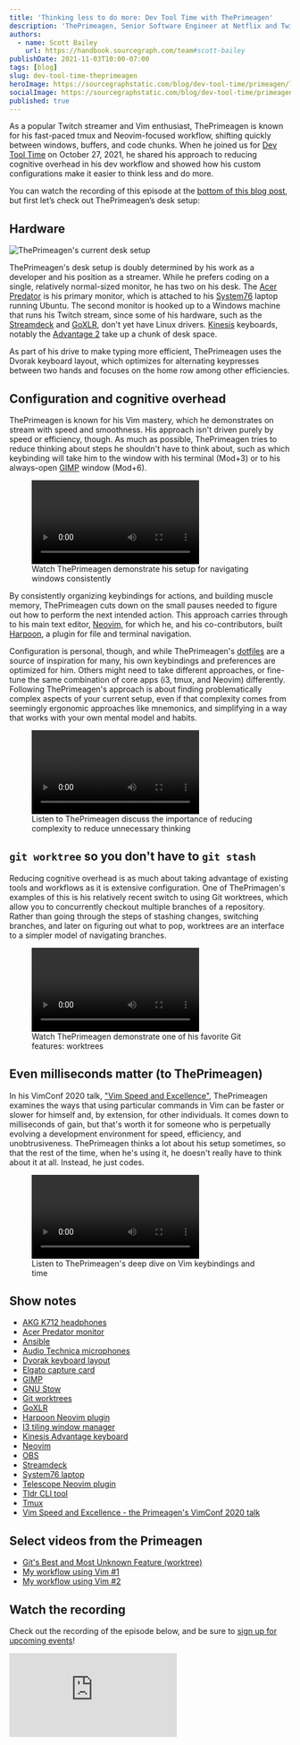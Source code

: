 ```yaml
---
title: 'Thinking less to do more: Dev Tool Time with ThePrimeagen'
description: 'ThePrimeagen, Senior Software Engineer at Netflix and Twitch Partner tech streamer, shares how he reduces cognitive overhead with tmux, i3, and Neovim to write code more effectively.'
authors:
  - name: Scott Bailey
    url: https://handbook.sourcegraph.com/team#scott-bailey
publishDate: 2021-11-03T10:00-07:00
tags: [blog]
slug: dev-tool-time-theprimeagen
heroImage: https://sourcegraphstatic.com/blog/dev-tool-time/primeagen/linkedin.jpg
socialImage: https://sourcegraphstatic.com/blog/dev-tool-time/primeagen/linkedin.jpg
published: true
---
```


As a popular Twitch streamer and Vim enthusiast, ThePrimeagen is known for his fast-paced tmux and Neovim-focused workflow, shifting quickly between windows, buffers, and code chunks. When he joined us for [Dev Tool Time](https://info.sourcegraph.com/dev-tool-time) on October 27, 2021, he shared his approach to reducing cognitive overhead in his dev workflow and showed how his custom configurations make it easier to think less and do more.

You can watch the recording of this episode at the [bottom of this blog post](#Watch-the-recording), but first let’s check out ThePrimeagen’s desk setup:

## Hardware

![ThePrimeagen's current desk setup](https://sourcegraphstatic.com/blog/dev-tool-time/primeagen/hardware.jpg)

ThePrimeagen's desk setup is doubly determined by his work as a developer and his position as a streamer. While he prefers coding on a single, relatively normal-sized monitor, he has two on his desk. The [Acer Predator](https://www.acer.com/ac/en/US/content/predator-models/monitors) is his primary monitor, which is attached to his [System76](https://system76.com/) laptop running Ubuntu. The second monitor is hooked up to a Windows machine that runs his Twitch stream, since some of his hardware, such as the [Streamdeck](https://www.elgato.com/en/stream-deck) and [GoXLR](https://www.tc-helicon.com/product.html?modelCode=P0CQK), don't yet have Linux drivers. [Kinesis](https://kinesis-ergo.com/) keyboards, notably the [Advantage 2](https://kinesis-ergo.com/shop/advantage2/) take up a chunk of desk space.

As part of his drive to make typing more efficient, ThePrimeagen uses the Dvorak keyboard layout, which optimizes for alternating keypresses between two hands and focuses on the home row among other efficiencies.

## Configuration and cognitive overhead

ThePrimeagen is known for his Vim mastery, which he demonstrates on stream with speed and smoothness. His approach isn't driven purely by speed or efficiency, though. As much as possible, ThePrimeagen tries to reduce thinking about steps he shouldn't have to think about, such as which keybinding will take him to the window with his terminal (Mod+3) or to his always-open [GIMP](https://www.gimp.org/) window (Mod+6).

<figure>
    <div className="container my-4 video-embed embed-responsive embed-responsive-16by9">
        <video controls src="https://sourcegraphstatic.com/blog/dev-tool-time/primeagen/navigating.mp4" data-cookieconsent="ignore"></video>
    </div>
    <figcaption style={{textAlign:'center', fontStyle: 'italic'}}>Watch ThePrimeagen demonstrate his setup for navigating windows consistently</figcaption>
</figure>

By consistently organizing keybindings for actions, and building muscle memory, ThePrimeagen cuts down on the small pauses needed to figure out how to perform the next intended action. This approach carries through to his main text editor, [Neovim](https://neovim.io/), for which he, and his co-contributors, built [Harpoon](https://github.com/ThePrimeagen/harpoon), a plugin for file and terminal navigation.

Configuration is personal, though, and while ThePrimeagen's [dotfiles](https://github.com/ThePrimeagen/.dotfiles) are a source of inspiration for many, his own keybindings and preferences are optimized for him. Others might need to take different approaches, or fine-tune the same combination of core apps (i3, tmux, and Neovim) differently. Following ThePrimeagen's approach is about finding problematically complex aspects of your current setup, even if that complexity comes from seemingly ergonomic approaches like mnemonics, and simplifying in a way that works with your own mental model and habits.

<figure>
    <div className="container my-4 video-embed embed-responsive embed-responsive-16by9">
        <video controls src="https://sourcegraphstatic.com/blog/dev-tool-time/primeagen/thinking.mp4" data-cookieconsent="ignore"></video>
    </div>
    <figcaption style={{textAlign:'center', fontStyle: 'italic'}}>Listen to ThePrimeagen discuss the importance of reducing complexity to reduce unnecessary thinking</figcaption>
</figure>

## `git worktree` so you don't have to `git stash`

Reducing cognitive overhead is as much about taking advantage of existing tools and workflows as it is extensive configuration. One of ThePrimagen's examples of this is his relatively recent switch to using Git worktrees, which allow you to concurrently checkout multiple branches of a repository. Rather than going through the steps of stashing changes, switching branches, and later on figuring out what to pop, worktrees are an interface to a simpler model of navigating branches.

<figure>
    <div className="container my-4 video-embed embed-responsive embed-responsive-16by9">
        <video controls src="https://sourcegraphstatic.com/blog/dev-tool-time/primeagen/worktree.mp4" data-cookieconsent="ignore"></video>
    </div>
    <figcaption style={{textAlign:'center', fontStyle: 'italic'}}>Watch ThePrimeagen demonstrate one of his favorite Git features: worktrees</figcaption>
</figure>

## Even milliseconds matter (to ThePrimeagen)

In his VimConf 2020 talk, ["Vim Speed and Excellence"](https://www.youtube.com/watch?v=tCktGgPQ3D0&list=PLcTu2VkAIIWzD2kicFNHN2c35XQCeZdsv), ThePrimeagen examines the ways that using particular commands in Vim can be faster or slower for himself and, by extension, for other individuals. It comes down to milliseconds of gain, but that's worth it for someone who is perpetually evolving a development environment for speed, efficiency, and unobtrusiveness. ThePrimeagen thinks a lot about his setup sometimes, so that the rest of the time, when he's using it, he doesn't really have to think about it at all. Instead, he just codes.

<figure>
    <div className="container my-4 video-embed embed-responsive embed-responsive-16by9">
        <video controls src="https://sourcegraphstatic.com/blog/dev-tool-time/primeagen/milliseconds.mp4" data-cookieconsent="ignore"></video>
    </div>
    <figcaption style={{textAlign:'center', fontStyle: 'italic'}}>Listen to ThePrimeagen's deep dive on Vim keybindings and time</figcaption>
</figure>

## Show notes

- [AKG K712 headphones](https://www.akg.com/Headphones/Professional%20Headphones/K712PRO.html?dwvar_K712PRO_color=Black-GLOBAL-Current&cgid=Professional%20Headphones)
- [Acer Predator monitor](https://www.acer.com/ac/en/US/content/predator-models/monitors)
- [Ansible](https://www.ansible.com/)
- [Audio Technica microphones](https://www.audio-technica.com/en-us/microphones/wired)
- [Dvorak keyboard layout](https://en.wikipedia.org/wiki/Dvorak_keyboard_layout)
- [Elgato capture card](https://www.elgato.com/en/game-capture-4k60-s-plus)
- [GIMP](https://www.gimp.org/)
- [GNU Stow](https://www.gnu.org/software/stow/)
- [Git worktrees](https://git-scm.com/docs/git-worktree)
- [GoXLR](https://www.tc-helicon.com/product.html?modelCode=P0CQK)
- [Harpoon Neovim plugin](https://github.com/ThePrimeagen/harpoon)
- [I3 tiling window manager](https://i3wm.org/)
- [Kinesis Advantage keyboard](https://kinesis-ergo.com/shop/advantage2/)
- [Neovim](https://neovim.io/)
- [OBS](https://obsproject.com/)
- [Streamdeck](https://www.elgato.com/en/stream-deck)
- [System76 laptop](https://system76.com/)
- [Telescope Neovim plugin](https://github.com/nvim-telescope/telescope.nvim)
- [Tldr CLI tool](https://tldr.sh/)
- [Tmux](https://github.com/tmux/tmux)
- [Vim Speed and Excellence - the Primeagen's VimConf 2020 talk](https://www.youtube.com/watch?v=tCktGgPQ3D0&list=PLcTu2VkAIIWzD2kicFNHN2c35XQCeZdsv)

## Select videos from the Primeagen

- [Git's Best and Most Unknown Feature (worktree)](https://www.youtube.com/watch?v=2uEqYw-N8uE)
- [My workflow using Vim #1](https://www.youtube.com/watch?v=2WPC8rZQvQU)
- [My workflow using Vim #2](https://www.youtube.com/watch?v=0fOIp5PH648)

## Watch the recording

Check out the recording of the episode below, and be sure to [sign up for upcoming events](https://info.sourcegraph.com/dev-tool-time)!

<div className="container my-4 video-embed embed-responsive embed-responsive-16by9">
    <iframe className="embed-responsive-item" src="https://www.youtube-nocookie.com/embed/GXxvxSlzJdI?autoplay=0&amp;cc_load_policy=0&amp;start=93&amp;end=0&amp;loop=0&amp;controls=1&amp;modestbranding=0&amp;rel=0" allowFullScreen="" allow="accelerometer; autoPlay; encrypted-media; gyroscope; picture-in-picture"frameBorder="0"></iframe>
</div>
